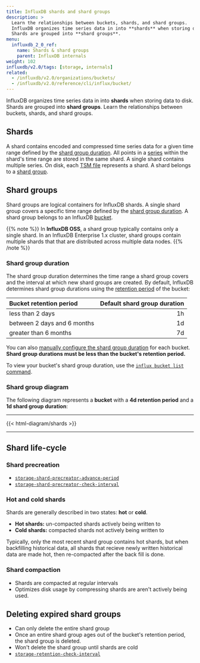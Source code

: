 ```yaml
---
title: InfluxDB shards and shard groups
description: >
  Learn the relationships between buckets, shards, and shard groups.
  InfluxDB organizes time series data in into **shards** when storing data to disk.
  Shards are grouped into **shard groups**.
menu:
  influxdb_2_0_ref:
    name: Shards & shard groups
    parent: InfluxDB internals
weight: 102
influxdb/v2.0/tags: [storage, internals]
related:
  - /influxdb/v2.0/organizations/buckets/
  - /influxdb/v2.0/reference/cli/influx/bucket/
---
```


InfluxDB organizes time series data in into **shards** when storing data to disk.
Shards are grouped into **shard groups**.
Learn the relationships between buckets, shards, and shard groups.

<!-- page TOC -->

## Shards
A shard contains encoded and compressed time series data for a given time range
defined by the [shard group duration](#shard-group-duration).
All points in a [series](#series) within the shard's time range are stored in the same shard.
A single shard contains multiple series.
On disk, each [TSM file](/influxdb/v2.0/reference/internals/storage-engine/#time-structured-merge-tree-tsm) represents a shard.
A shard belongs to a [shard group](#shard-groups).

## Shard groups
Shard groups are logical containers for InfluxDB shards.
A single shard group covers a specific time range defined by
the [shard group duration](#shard-group-duration).
A shard group belongs to an InfluxDB [bucket](/influxdb/v2.0/reference/glossary/#bucket).

{{% note %}}
In **InfluxDB OSS**, a shard group typically contains only a single shard.
In an InfluxDB Enterprise 1.x cluster, shard groups contain multiple shards that
that are distributed across multiple data nodes.
{{% /note %}}

### Shard group duration
The shard group duration determines the time range a shard group covers
and the interval at which new shard groups are created.
By default, InfluxDB determines shard group durations using
the [retention period](/influxdb/v2.0/reference/glossary/#retention-period)
of the bucket:

| Bucket retention period     | Default shard group duration |
|:-----------------------     | ----------------------------:|
| less than 2 days            | 1h                           |
| between 2 days and 6 months | 1d                           |
| greater than 6 months       | 7d                           |

You can also [manually configure the shard group duration](#) for each bucket.
**Shard group durations must be less than the bucket's retention period.**

To view your bucket's shard group duration, use the
[`influx bucket list` command](/influxdb/v2.0/reference/cli/influx/bucket/list/).

### Shard group diagram
The following diagram represents a **bucket** with a **4d retention period**
and a **1d shard group duration**:

---

{{< html-diagram/shards >}}

---

## Shard life-cycle

### Shard precreation
  - [`storage-shard-precreator-advance-period`](/influxdb/v2.0/reference/config-options/#storage-shard-precreator-advance-period)
  - [`storage-shard-precreator-check-interval`](/influxdb/v2.0/reference/config-options/#storage-shard-precreator-check-interval)

### Hot and cold shards
Shards are generally described in two states: **hot** or **cold**.

- **Hot shards:** un-compacted shards actively being written to
- **Cold shards:** compacted shards not actively being written to

Typically, only the most recent shard group contains hot shards, but when backfilling
historical data, all shards that recieve newly written historical data are made hot,
then re-compacted after the back fill is done.

### Shard compaction
- Shards are compacted at regular intervals
- Optimizes disk usage by compressing shards are aren't actively being used.

## Deleting expired shard groups
- Can only delete the entire shard group
- Once an entire shard group ages out of the bucket's retention period, the shard group is deleted.
- Won't delete the shard group until shards are cold
- [`storage-retention-check-interval`](/influxdb/v2.0/reference/config-options/#storage-retention-check-interval)
